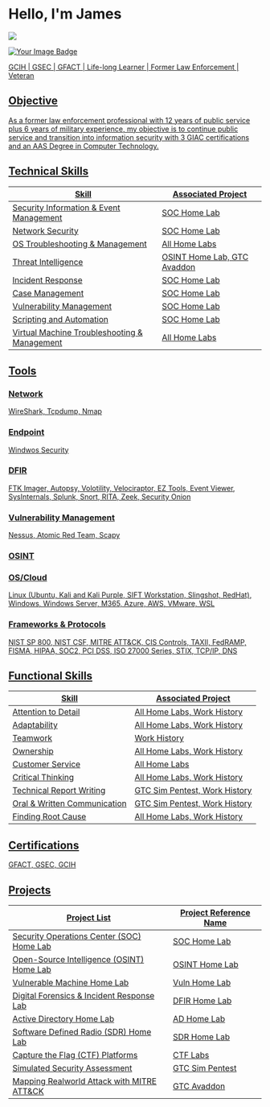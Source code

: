 # Hello, I'm James
<a href="https://linkedin.com/in/jgnolen"><img src="https://img.shields.io/badge/-LinkedIn-0072b1?&style=for-the-badge&logo=linkedin&logoColor=white" /></a>

<a href="https://tryhackme.com/p/c0ff33st41n"><img src="https://tryhackme-badges.s3.amazonaws.com/c0ff33st41n.png" alt="Your Image Badge" />

GCIH | GSEC | GFACT | Life-long Learner | Former Law Enforcement | Veteran

## Objective

As a former law enforcement professional with 12 years of public service plus 6 years of military experience, my objective is to continue public service and transition into information security with 3 GIAC certifications and an AAS Degree in Computer Technology.

## Technical Skills

| Skill                                         | Associated Project           |
|-----------------------------------------------|------------------------------|
| Security Information & Event Management       | SOC Home Lab                 |
| Network Security                              | SOC Home Lab                 |
| OS Troubleshooting & Management               | All Home Labs                |
| Threat Intelligence                           | OSINT Home Lab, GTC Avaddon  |
| Incident Response                             | SOC Home Lab                 |
| Case Management                               | SOC Home Lab                 |
| Vulnerability Management                      | SOC Home Lab                 |
| Scripting and Automation                      | SOC Home Lab                 |
| Virtual Machine Troubleshooting & Management  | All Home Labs                |

## Tools

### Network
WireShark, Tcpdump, Nmap

### Endpoint
Windwos Security

### DFIR
FTK Imager, Autopsy, Volotility, Velociraptor, EZ Tools, Event Viewer, SysInternals, Splunk, Snort, RITA, Zeek, Security Onion

### Vulnerability Management
Nessus, Atomic Red Team, Scapy

### OSINT

### OS/Cloud
Linux (Ubuntu, Kali and Kali Purple, SIFT Workstation, Slingshot, RedHat), Windows, Windows Server, M365, Azure, AWS, VMware, WSL

### Frameworks & Protocols
NIST SP 800, NIST CSF, MITRE ATT&CK, CIS Controls, TAXII, FedRAMP, FISMA, HIPAA, SOC2, PCI DSS, ISO 27000 Series, STIX, TCP/IP, DNS

## Functional Skills
| Skill                                         | Associated Project           |
|-----------------------------------------------|------------------------------|
| Attention to Detail                           | All Home Labs, Work History  |
| Adaptability                                  | All Home Labs, Work History  |
| Teamwork                                      | Work History                 |
| Ownership                                     | All Home Labs, Work History  | 
| Customer Service                              | All Home Labs                |
| Critical Thinking                             | All Home Labs, Work History  |
| Technical Report Writing                      | GTC Sim Pentest, Work History|
| Oral & Written Communication                  | GTC Sim Pentest, Work History|
| Finding Root Cause                            | All Home Labs, Work History  |

## Certifications
GFACT, GSEC, GCIH

## Projects
| Project List                                  | Project Reference Name       |
|-----------------------------------------------|------------------------------|
| Security Operations Center (SOC) Home Lab     | SOC Home Lab                 |
| Open-Source Intelligence (OSINT) Home Lab     | OSINT Home Lab               |
| Vulnerable Machine Home Lab                   | Vuln Home Lab                |
| Digital Forensics & Incident Response Lab     | DFIR Home Lab                |
| Active Directory Home Lab                     | AD Home Lab                  |
| Software Defined Radio (SDR) Home Lab         | SDR Home Lab                 |
| Capture the Flag (CTF) Platforms              | CTF Labs                     |
| Simulated Security Assessment                 | GTC Sim Pentest              |
| Mapping Realworld Attack with MITRE ATT&CK    | GTC Avaddon                  |

